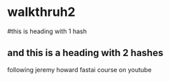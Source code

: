 # walkthruh2  
#this is heading with 1 hash 
## and this is a heading with 2 hashes

following jeremy howard fastai course on youtube

